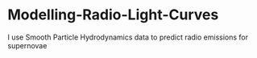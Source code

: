 # Modelling-Radio-Light-Curves
I use Smooth Particle Hydrodynamics data to predict radio emissions for supernovae
